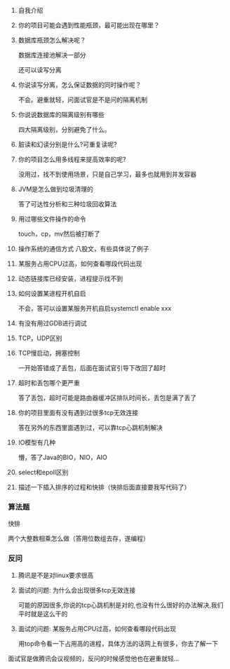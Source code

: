 
1. 自我介绍

2. 你的项目可能会遇到性能瓶颈，最可能出现在哪里？

3. 数据库瓶颈怎么解决呢？

   数据库连接池解决一部分

   还可以读写分离

4. 你说读写分离，怎么保证数据的同时操作呢？

   不会。避重就轻，问面试官是不是问的隔离机制

5. 你说说数据库的隔离级别有哪些

   四大隔离级别，分别避免了什么。

6. 脏读和幻读分别是什么?可重复读呢?

7. 你的项目怎么用多线程来提高效率的呢?

     没用过，找不到使用场景，只是自己学习，最多也就用到并发容器

8. JVM是怎么做到垃圾清理的

     答了可达性分析和三种垃圾回收算法

9. 用过哪些文件操作的命令

   touch，cp，mv然后被打断了

10. 操作系统的通信方式
   八股文，有些具体说了例子

11. 某服务占用CPU过高，如何查看哪段代码出现

12. 动态链接库已经安装，进程提示找不到

13. 如何设置某进程开机自启

      不会，答可以设置某服务开机自启systemctl enable xxx

14. 有没有用过GDB进行调试

15. TCP，UDP区别

16. TCP慢启动，拥塞控制

      一开始答错成了丢包，后面在面试官引导下改回了超时

17. 超时和丢包哪个更严重

      答了丢包，超时可能是路由器缓冲区排队时间长，丢包是满了丢了

18. 你的项目里面有没有遇到过很多tcp无效连接

      答在另外的东西里面遇到过，可以靠tcp心跳机制解决

19. IO模型有几种

      懵，答了Java的BIO，NIO，AIO

20. select和epoll区别

21. 描述一下插入排序的过程和快排（快排后面直接要我写代码了）

### 算法题

快排

两个大整数相乘怎么做（答用位数组去存，遂编程）

### 反问

1. 腾讯是不是对linux要求很高

2. 面试的问题: 为什么会出现很多tcp无效连接

   可能的原因很多,你说的tcp心跳机制是对的,也没有什么很好的办法解决,我们平时就是这么干的

3. 面试的问题: 某服务占用CPU过高，如何查看哪段代码出现

   用top命令看一下占用高的进程，具体方法的话网上有很多，你去了解一下

面试官是做腾讯会议视频的，反问的时候感觉他也在避重就轻...